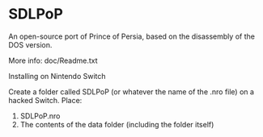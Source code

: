 # SDLPoP
An open-source port of Prince of Persia, based on the disassembly of the DOS version.

More info: doc/Readme.txt

Installing on Nintendo Switch

Create a folder called SDLPoP (or whatever the name of the .nro file) on a hacked Switch. Place:

1) SDLPoP.nro
2) The contents of the data folder (including the folder itself)

